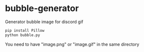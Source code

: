 # bubble-generator
Generator bubble image for discord gif

```bash
pip install Pillow
python bubble.py
```

You need to have "image.png" or "image.gif" in the same directory

